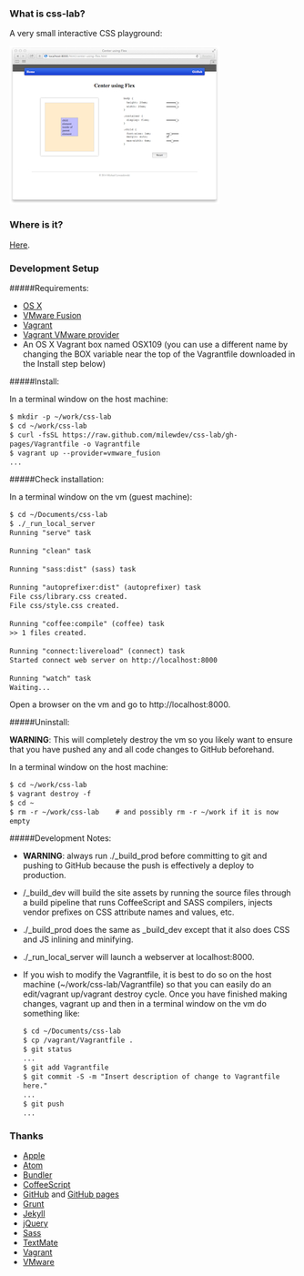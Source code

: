 ### What is css-lab?
A very small interactive CSS playground:

![CSS lab screenshot](screenshot.jpg)


### Where is it?

[Here](http://milewdev.github.io/css-lab/).


### Development Setup

#####Requirements:
- [OS X](https://www.apple.com/osx/)
- [VMware Fusion](http://www.vmware.com/ca/en/products/fusion)
- [Vagrant](http://www.vagrantup.com)
- [Vagrant VMware provider](https://www.vagrantup.com/vmware)
- An OS X Vagrant box named OSX109 (you can use a different name by changing the BOX variable near the top of the Vagrantfile downloaded in the Install step below)


#####Install:

In a terminal window on the host machine:
```
$ mkdir -p ~/work/css-lab
$ cd ~/work/css-lab
$ curl -fsSL https://raw.github.com/milewdev/css-lab/gh-pages/Vagrantfile -o Vagrantfile
$ vagrant up --provider=vmware_fusion
...
```

#####Check installation:

In a terminal window on the vm (guest machine):
```
$ cd ~/Documents/css-lab
$ ./_run_local_server
Running "serve" task

Running "clean" task

Running "sass:dist" (sass) task

Running "autoprefixer:dist" (autoprefixer) task
File css/library.css created.
File css/style.css created.

Running "coffee:compile" (coffee) task
>> 1 files created.

Running "connect:livereload" (connect) task
Started connect web server on http://localhost:8000

Running "watch" task
Waiting...
```

Open a browser on the vm and go to http://localhost:8000.


#####Uninstall:

**WARNING**: This will completely destroy the vm so you likely want to ensure that you have
pushed any and all code changes to GitHub beforehand.

In a terminal window on the host machine:
```
$ cd ~/work/css-lab
$ vagrant destroy -f
$ cd ~
$ rm -r ~/work/css-lab    # and possibly rm -r ~/work if it is now empty
```


#####Development Notes:

- **WARNING**: always run ./_build_prod before committing to git and pushing to
GitHub because the push is effectively a deploy to production.

- /_build_dev will build the site assets by running the source files through
a build pipeline that runs CoffeeScript and SASS compilers, injects vendor
prefixes on CSS attribute names and values, etc.

- ./_build_prod does the same as _build_dev except that it also does CSS and JS
inlining and minifying.

- ./_run_local_server will launch a webserver at localhost:8000.

- If you wish to modify the Vagrantfile, it is best to do so on the host machine (~/work/css-lab/Vagrantfile)
so that you can easily do an edit/vagrant up/vagrant destroy cycle.  Once you have finished making
changes, vagrant up and then in a terminal window on the vm do something like:
    ```
    $ cd ~/Documents/css-lab
    $ cp /vagrant/Vagrantfile .
    $ git status
    ...
    $ git add Vagrantfile
    $ git commit -S -m "Insert description of change to Vagrantfile here."
    ...
    $ git push
    ...
    ```


### Thanks

- [Apple](http://www.apple.com)
- [Atom](https://atom.io)
- [Bundler](http://bundler.io)
- [CoffeeScript](http://coffeescript.org)
- [GitHub](https://github.com) and [GitHub pages](http://pages.github.com)
- [Grunt](http://gruntjs.com)
- [Jekyll](http://jekyllrb.com)
- [jQuery](http://jquery.com)
- [Sass](http://sass-lang.com)
- [TextMate](http://macromates.com)
- [Vagrant](https://www.vagrantup.com)
- [VMware](http://www.vmware.com)
